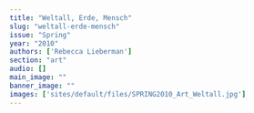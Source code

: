 ```yaml
---
title: "Weltall, Erde, Mensch"
slug: "weltall-erde-mensch"
issue: "Spring"
year: "2010"
authors: ['Rebecca Lieberman']
section: "art"
audio: []
main_image: ""
banner_image: ""
images: ['sites/default/files/SPRING2010_Art_Weltall.jpg']
---
```

